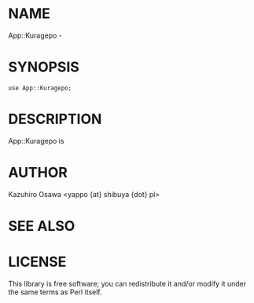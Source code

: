# NAME

App::Kuragepo -

# SYNOPSIS

    use App::Kuragepo;

# DESCRIPTION

App::Kuragepo is

# AUTHOR

Kazuhiro Osawa <yappo {at} shibuya {dot} pl>

# SEE ALSO

# LICENSE

This library is free software; you can redistribute it and/or modify
it under the same terms as Perl itself.